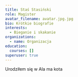```yaml
---
title: Staś Stasiński
role: Magister
avatar_filename: avatar.jpg.jpg
bio: Krótkie biografie
interests:
  - Bieganie i skakanie
organizations:
  - name: Organizacja
education:
  courses: []
superuser: true
---
```

Urodziłem się w Ala ma kota